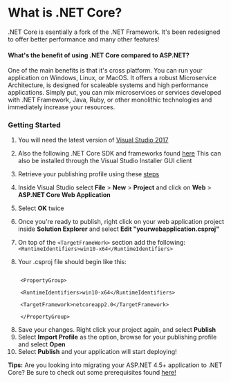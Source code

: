 # What is .NET Core?
.NET Core is esentially a fork of the .NET Framework. It's been redesigned to offer better performance and many other features!

#### What's the benefit of using .NET Core compared to ASP.NET?
One of the main benefits is that it's cross platform. You can run your application on Windows, Linux, or MacOS.
It offers a robust Microservice Architecture, is designed for scaleable systems and high performance applications. Simply put, you can mix microservices or services developed with .NET Framework, Java, Ruby, or other monolithic technologies and immediately increase your resources.

### Getting Started
1. You will need the latest version of [Visual Studio 2017](https://www.visualstudio.com/downloads/)
2. Also the following .NET Core SDK and frameworks found [here](https://www.microsoft.com/net/download/windows) This can also be installed through the Visual Studio Installer GUI client
3. Retrieve your publishing profile using these [steps](https://www.gearhost.com/documentation/how-to-publish-your-app-from-visual-studio)
4. Inside Visual Studio select **File** > **New** > **Project** and click on **Web** > **ASP.NET Core Web Application**
5. Select **OK** twice 
6. Once you're ready to publish, right click on your web application project inside **Solution Explorer** and select **Edit "yourwebapplication.csproj"**
7. On top of the `<TargetFrameWork>` section add the following:
 `<RuntimeIdentifiers>win10-x64</RuntimeIdentifiers>`

8. Your .csproj file should begin like this:


````<Project Sdk="Microsoft.NET.Sdk.Web">

    <PropertyGroup>

    <RuntimeIdentifiers>win10-x64</RuntimeIdentifiers>

    <TargetFramework>netcoreapp2.0</TargetFramework>

    </PropertyGroup>
````


8. Save your changes. Right click your project again, and select **Publish**
9. Select **Import Profile** as the option, browse for your publishing profile and select **Open**
10. Select **Publish** and your application will start deploying!


**Tips:** Are you looking into migrating your ASP.NET 4.5+ application to .NET Core? Be sure to check out some prerequisites found [here!](https://docs.microsoft.com/en-us/dotnet/standard/choosing-core-framework-server)